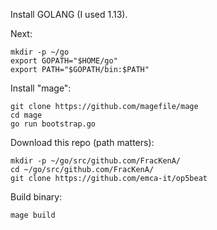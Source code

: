 Install GOLANG (I used 1.13).

Next:
```
mkdir -p ~/go
export GOPATH="$HOME/go"
export PATH="$GOPATH/bin:$PATH"
```

Install "mage":
```
git clone https://github.com/magefile/mage
cd mage
go run bootstrap.go
```

Download this repo (path matters):
```
mkdir -p ~/go/src/github.com/FracKenA/
cd ~/go/src/github.com/FracKenA/
git clone https://github.com/emca-it/op5beat
```

Build binary:
```
mage build
```
